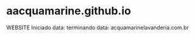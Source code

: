 # aacquamarine.github.io
WEBSITE Iniciado
  data:
  terminando
    data:
     acquamarinelavanderia.com.br
     
     
     
